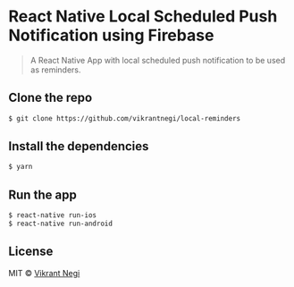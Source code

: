 # React Native Local Scheduled Push Notification using Firebase

> A React Native App with local scheduled push notification to be used as reminders.

## Clone the repo

```bash
$ git clone https://github.com/vikrantnegi/local-reminders
```

## Install the dependencies

```bash
$ yarn
```

## Run the app

```bash
$ react-native run-ios
$ react-native run-android
```

## License

MIT © [Vikrant Negi](https://github.com/vikrantnegi)
